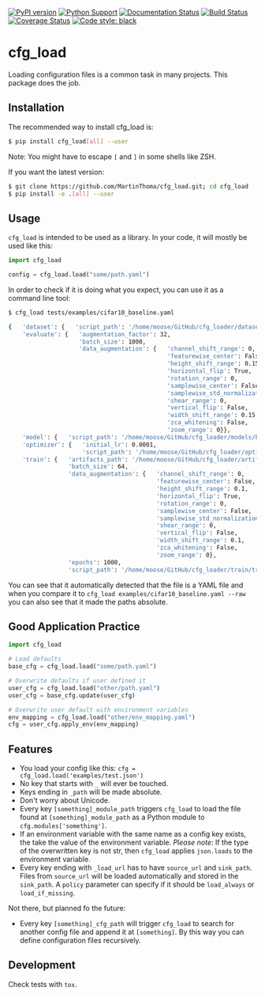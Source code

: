 [![PyPI version](https://badge.fury.io/py/cfg-load.svg)](https://badge.fury.io/py/cfg-load)
[![Python Support](https://img.shields.io/pypi/pyversions/cfg_load.svg)](https://pypi.org/project/cfg_load/)
[![Documentation Status](https://readthedocs.org/projects/cfg_load/badge/?version=latest)](http://cfg-load.readthedocs.io/en/latest/)
[![Build Status](https://travis-ci.org/MartinThoma/cfg_load.svg?branch=master)](https://travis-ci.org/MartinThoma/cfg_load)
[![Coverage Status](https://coveralls.io/repos/github/MartinThoma/cfg_load/badge.svg?branch=master)](https://coveralls.io/github/MartinThoma/cfg_load?branch=master)
[![Code style: black](https://img.shields.io/badge/code%20style-black-000000.svg)](https://github.com/psf/black)

# cfg_load

Loading configuration files is a common task in many projects. This package
does the job.


## Installation

The recommended way to install cfg_load is:

```bash
$ pip install cfg_load[all] --user
```

Note: You might have to escape `[` and `]` in some shells like ZSH.

If you want the latest version:

```bash
$ git clone https://github.com/MartinThoma/cfg_load.git; cd cfg_load
$ pip install -e .[all] --user
```


## Usage

`cfg_load` is intended to be used as a library. In your code, it will mostly
be used like this:

```python
import cfg_load

config = cfg_load.load("some/path.yaml")
```

In order to check if it is doing what you expect, you can use it as a command
line tool:

```bash
$ cfg_load tests/examples/cifar10_baseline.yaml

{   'dataset': {   'script_path': '/home/moose/GitHub/cfg_loader/datasets/cifar10_keras.py'},
    'evaluate': {   'augmentation_factor': 32,
                    'batch_size': 1000,
                    'data_augmentation': {   'channel_shift_range': 0,
                                             'featurewise_center': False,
                                             'height_shift_range': 0.15,
                                             'horizontal_flip': True,
                                             'rotation_range': 0,
                                             'samplewise_center': False,
                                             'samplewise_std_normalization': False,
                                             'shear_range': 0,
                                             'vertical_flip': False,
                                             'width_shift_range': 0.15,
                                             'zca_whitening': False,
                                             'zoom_range': 0}},
    'model': {   'script_path': '/home/moose/GitHub/cfg_loader/models/baseline.py'},
    'optimizer': {   'initial_lr': 0.0001,
                     'script_path': '/home/moose/GitHub/cfg_loader/optimizers/adam_keras.py'},
    'train': {   'artifacts_path': '/home/moose/GitHub/cfg_loader/artifacts/cifar10_baseline',
                 'batch_size': 64,
                 'data_augmentation': {   'channel_shift_range': 0,
                                          'featurewise_center': False,
                                          'height_shift_range': 0.1,
                                          'horizontal_flip': True,
                                          'rotation_range': 0,
                                          'samplewise_center': False,
                                          'samplewise_std_normalization': False,
                                          'shear_range': 0,
                                          'vertical_flip': False,
                                          'width_shift_range': 0.1,
                                          'zca_whitening': False,
                                          'zoom_range': 0},
                 'epochs': 1000,
                 'script_path': '/home/moose/GitHub/cfg_loader/train/train_keras.py'}}
```

You can see that it automatically detected that the file is a YAML file and
when you compare it to `cfg_load examples/cifar10_baseline.yaml --raw` you can
also see that it made the paths absolute.


## Good Application Practice

```python
import cfg_load

# Load defaults
base_cfg = cfg_load.load("some/path.yaml")

# Overwrite defaults if user defined it
user_cfg = cfg_load.load("other/path.yaml")
user_cfg = base_cfg.update(user_cfg)

# Overwrite user default with environment variables
env_mapping = cfg_load.load("other/env_mapping.yaml")
cfg = user_cfg.apply_env(env_mapping)
```


## Features

* You load your config like this: `cfg = cfg_load.load('examples/test.json')`
* No key that starts with `_` will ever be touched.
* Keys ending in `_path` will be made absolute.
* Don't worry about Unicode.
* Every key `[something]_module_path` triggers `cfg_load` to load the
  file found at `[something]_module_path` as a Python module to
  `cfg.modules['something']`.
* If an environment variable with the same name as a config key exists, the
  take the value of the environment variable. *Please note*: If the type of
  the overwritten key is not str, then `cfg_load` applies `json.loads` to the
  environment variable.
* Every key ending with `_load_url` has to have `source_url` and `sink_path`.
  Files from `source_url` will be loaded automatically and stored in the
  `sink_path`. A `policy` parameter can specify if it should be `load_always`
  or `load_if_missing`.

Not there, but planned fo the future:

* Every key `[something]_cfg_path` will trigger `cfg_load` to search for
  another config file and append it at `[something]`. By this way you can
  define configuration files recursively.


## Development

Check tests with `tox`.

